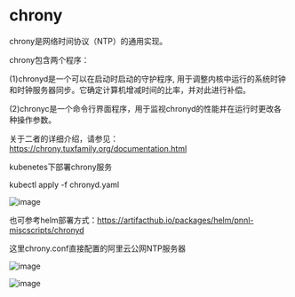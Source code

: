 # chrony
chrony是网络时间协议（NTP）的通用实现。

chrony包含两个程序：

(1)chronyd是一个可以在启动时启动的守护程序, 用于调整内核中运行的系统时钟和时钟服务器同步。它确定计算机增减时间的比率，并对此进行补偿。

(2)chronyc是一个命令行界面程序，用于监视chronyd的性能并在运行时更改各种操作参数。

关于二者的详细介绍，请参见：https://chrony.tuxfamily.org/documentation.html

kubenetes下部署chrony服务

kubectl apply -f chronyd.yaml

![image](https://user-images.githubusercontent.com/12782056/129527803-9423eaba-4a34-41ce-95f5-f83fb899de34.png)
  
也可参考helm部署方式：https://artifacthub.io/packages/helm/pnnl-miscscripts/chronyd

这里chrony.conf直接配置的阿里云公网NTP服务器

![image](https://user-images.githubusercontent.com/12782056/129529744-68d4ec72-98b8-4e64-b785-bb08812143a7.png)

![image](https://user-images.githubusercontent.com/12782056/129529356-4e7e18d9-a59a-449f-897e-9aec80d8c878.png)

